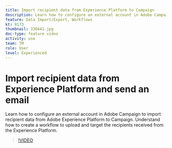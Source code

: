 ```yaml
---
title: Import recipient data from Experience Platform to Campaign
description: Learn how to configure an external account in Adobe Campaign to import recipient data from Adobe Experience Platform to Campaign. Understand how to create a workflow to upload and target the recipients received from the Experience Platform.
feature: Data Import/Export, Workflows
kt: 8173
thumbnail: 336641.jpg
doc-type: feature video
activity: use
team: TM
role: User
level: Experienced
---
```


# Import recipient data from Experience Platform and send an email

Learn how to configure an external account in Adobe Campaign to import recipient data from Adobe Experience Platform to Campaign. Understand how to create a workflow to upload and target the recipients received from the Experience Platform.

>[!VIDEO](https://video.tv.adobe.com/v/336641?quality=12)

